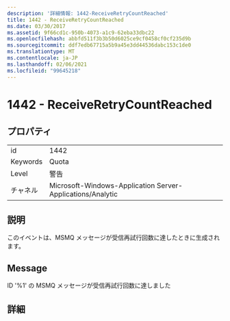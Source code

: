 ```yaml
---
description: '詳細情報: 1442-ReceiveRetryCountReached'
title: 1442 - ReceiveRetryCountReached
ms.date: 03/30/2017
ms.assetid: 9f66cd1c-950b-4073-a1c9-62eba33dbc22
ms.openlocfilehash: abbfd511f3b3b50d6025ce9cf0458cf0cf235d9b
ms.sourcegitcommit: ddf7edb67715a5b9a45e3dd44536dabc153c1de0
ms.translationtype: MT
ms.contentlocale: ja-JP
ms.lasthandoff: 02/06/2021
ms.locfileid: "99645218"
---
```

# <a name="1442---receiveretrycountreached"></a>1442 - ReceiveRetryCountReached

## <a name="properties"></a>プロパティ  
  
|||  
|-|-|  
|id|1442|  
|Keywords|Quota|  
|Level|警告|  
|チャネル|Microsoft-Windows-Application Server-Applications/Analytic|  
  
## <a name="description"></a>説明  

 このイベントは、MSMQ メッセージが受信再試行回数に達したときに生成されます。  
  
## <a name="message"></a>Message  

 ID '%1' の MSMQ メッセージが受信再試行回数に達しました  
  
## <a name="details"></a>詳細
